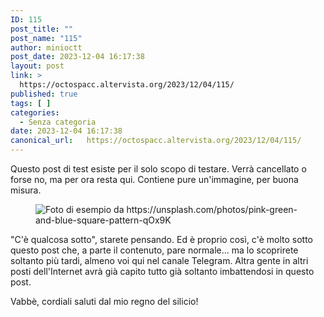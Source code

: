 ```yaml
---
ID: 115
post_title: ""
post_name: "115"
author: minioctt
post_date: 2023-12-04 16:17:38
layout: post
link: >
  https://octospacc.altervista.org/2023/12/04/115/
published: true
tags: [ ]
categories:
  - Senza categoria
date: 2023-12-04 16:17:38
canonical_url:   https://octospacc.altervista.org/2023/12/04/115/
---
```

<!-- wp:paragraph -->
<p>Questo post di test esiste per il solo scopo di testare. Verrà cancellato o forse no, ma per ora resta qui. Contiene pure un'immagine, per buona misura.</p>
<!-- /wp:paragraph -->

<!-- wp:paragraph -->
<p></p>
<!-- /wp:paragraph -->

<!-- wp:image {"id":61,"sizeSlug":"large","linkDestination":"none"} -->
<figure class="wp-block-image size-large"><img src="{{site.cdnurl}}/assets/uploads/2023/12/image-960x628.jpeg" alt="Foto di esempio da https://unsplash.com/photos/pink-green-and-blue-square-pattern-qOx9K" class="wp-image-61"/></figure>
<!-- /wp:image -->

<!-- wp:paragraph -->
<p></p>
<!-- /wp:paragraph -->

<!-- wp:paragraph -->
<p>"C'è qualcosa sotto", starete pensando. Ed è proprio così, c'è molto sotto questo post che, a parte il contenuto, pare normale... ma lo scoprirete soltanto più tardi, almeno voi qui nel canale Telegram. Altra gente in altri posti dell'Internet avrà già capito tutto già soltanto imbattendosi in questo post.</p>
<!-- /wp:paragraph -->

<!-- wp:paragraph -->
<p>Vabbè, cordiali saluti dal mio regno del silicio!</p>
<!-- /wp:paragraph -->